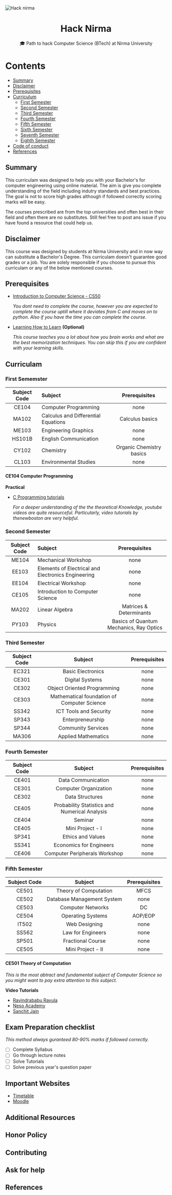 ![Hack nirma](https://user-images.githubusercontent.com/26832180/44780199-0497b100-ab9f-11e8-87e6-b3867fc0db42.png)

<h1 align="center">Hack Nirma</h1>
<p align="center">
  🎓 Path to hack Computer Science (BTech) at Nirma University
</p>

# Contents

- [Summary](#summary)
- [Disclaimer](#disclaimer)
- [Prerequisites](#prerequisites)
- [Curriculum](#curriculum)
  - [First Semester](#first-semester)
  - [Second Semester](#secondsem)
  - [Third Semester](#thirdsem)
  - [Fourth Semester](#fourthsem)
  - [Fifth Semester](#fifthsem)
  - [Sixth Semester](#sixthsem)
  - [Seventh Semester](#seventhsem)
  - [Eighth Semester](#eighthsem)
- [Code of conduct](#code-of-conduct)
- [References](#references)

## Summary
This curriculam was designed to help you with your Bachelor's for computer engineering using online material. The aim is give you complete understanding of the field including indutry standards and best practices. The goal is not to score high grades although if followed correctly scoring marks will be easy. 

The courses prescribed are from the top universities and often best in their field and often there are no substitutes. Still feel free to post ans issue if you have found a resource that could help us.

## Disclaimer
This course was designed by students at Nirma University and in now way can substitute a Bachelor's Degree. This curriculam doesn't guarantee good grades or a job. You are solely responsible if you choose to pursue this curriculam or any of the below mentioned courses.

## Prerequisites
- [Introduction to Computer Science - CS50](https://www.edx.org/course/introduction-computer-science-harvardx-cs50x#!)
    
  *You dont need to complete the course, however you are expected to complete the course uptill where it deviates from C and moves on to python. Also if you have the time you can complete the course.*
  
- [Learning How to Learn](https://www.coursera.org/learn/learning-how-to-learn/) **(Optional)**

  *This course teaches you a lot about how you brain works and what are the best memorization techniques. You can skip this if you are confident with your learning skills.*
## Curriculam

### First Sememster

| Subject Code |               Subject               |  Prerequisites  |
|:------------:|:------------------------------------|:---------------:|
|     CE104    | Computer Programming                |       none      |
|     MA102    | Calculus and Differential Equations | Calculus basics |
|     ME103    | Engineering Graphics                |       none      |
|    HS101B    | English Communication               |       none      |
|     CY102    | Chemistry                           |       Organic Chemistry basics      |
|     CL103    | Environmental Studies               |       none      |

#### CE104 Computer Programming
**Practical**
- [C Programming tutorials](https://www.youtube.com/playlist?list=PL6gx4Cwl9DGAKIXv8Yr6nhGJ9Vlcjyymq)
     
     *For a deeper understanding of the the theoretical Knowledge, youtube videos are quite resourceful. Particularly, video tutorials by thenewboston are very helpful.*

### Second Semester

| Subject Code |                       Subject                      | Prerequisites                           |
|:------------:|:---------------------------------------------------|:---------------------------------------:|
|     ME104    | Mechanical Workshop                                |      none                               |
|     EE103    | Elements of Electrical and Electronics Engineering |      none                               |
|     EE104    | Electrical Workshop                                |      none                               |
|     CE105    | Introduction to Computer Science                   |      none                               |
|     MA202    | Linear Algebra                                     | Matrices & Determinants                 |
|     PY103    | Physics                                            | Basics of Quantum Mechanics, Ray Optics |

### Third Semester

| Subject Code |                   Subject                   | Prerequisites |
|:------------:|:-------------------------------------------:|:-------------:|
|     EC321    | Basic Electronics                           |      none     |
|     CE301    | Digital Systems                             |      none     |
|     CE302    | Object Oriented Programming                 |      none     |
|     CE303    | Mathematical foundation of Computer Science |      none     |
|     SS342    | ICT Tools and Security                      |      none     |
|     SP343    | Enterpreneurship                            |      none     |
|     SP344    | Community Services                          |      none     |
|     MA306    | Applied Mathematics                         |      none     |

### Fourth Semester

| Subject Code |                    Subject                    | Prerequisites |
|:------------:|:---------------------------------------------:|:-------------:|
|     CE401    | Data Communication                            |      none     |
|     CE301    | Computer Organization                         |      none     |
|     CE302    | Data Structures                               |      none     |
|     CE405    | Probability Statistics and Numerical Analysis |      none     |
|     CE404    | Seminar                                       |      none     |
|     CE405    | Mini Project - I                              |      none     |
|     SP341    | Ethics and Values                             |      none     |
|     SS341    | Economics for Engineers                       |      none     |
|     CE406    | Computer Peripherals Workshop                 |      none     |

### Fifth Semester

| Subject Code |           Subject          | Prerequisites |
|:------------:|:--------------------------:|:-------------:|
|     CE501    | Theory of Computation      |      MFCS     |
|     CE502    | Database Management System |      none     |
|     CE503    | Computer Networks          |      DC       |
|     CE504    | Operating Systems          |    AOP/EOP    |
|     IT502    | Web Designing              |      none     |
|     SS562    | Law for Engineers          |      none     |
|     SP501    | Fractional Course          |      none     |
|     CE505    | Mini Project - II          |      none     |

#### CE501 Theory of Computation
*This is the most abtract and fundamental subject of Computer Science so you might want to pay extra attention to this subject.*

**Video Tutorials**
- [Ravindrababu Ravula](https://www.youtube.com/watch?v=eqCkkC9A0Q4&index=1&list=PLEbnTDJUr_IdM___FmDFBJBz0zCsOFxfK)
- [Neso Academy](https://www.youtube.com/watch?v=58N2N7zJGrQ&list=PLBlnK6fEyqRgp46KUv4ZY69yXmpwKOIev&index=1)
- [Sanchit Jain](https://www.youtube.com/watch?v=00cXiux2Kjk&list=PLmXKhU9FNesSdCsn6YQqu9DmXRMsYdZ2T)

## Exam Preparation checklist
*This method always guranteed 80-90% marks if followed correctly.*
- [ ] Complete Syllabus
- [ ] Go through lecture notes
- [ ] Solve Tutorials
- [ ] Solve previous year's question paper

## Important Websites
- [Timetable](http://apps.nirmauni.ac.in/tt/cse/)
- [Moodle](http://ams.nirmauni.ac.in/moodle259/login/index.php)

## Additional Resources

## Honor Policy

## Contributing

## Ask for help

## References
